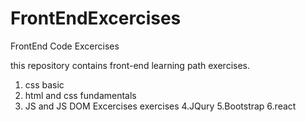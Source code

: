# FrontEndExcercises
FrontEnd Code Excercises

this repository contains front-end learning path exercises.
1. css basic
2. html and css fundamentals
3. JS and JS DOM Excercises exercises
4.JQury 
5.Bootstrap 
6.react
